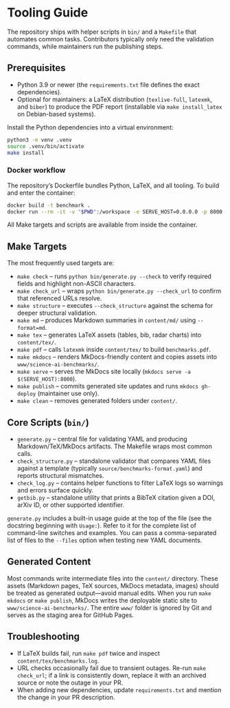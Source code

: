# Tooling Guide

The repository ships with helper scripts in `bin/` and a `Makefile` that automates common tasks. Contributors typically only need the validation commands, while maintainers run the publishing steps.

## Prerequisites

- Python 3.9 or newer (the `requirements.txt` file defines the exact dependencies).
- Optional for maintainers: a LaTeX distribution (`texlive-full`, `latexmk`, and `biber`) to produce the PDF report (installable via `make install_latex` on Debian-based systems).

Install the Python dependencies into a virtual environment:

```bash
python3 -m venv .venv
source .venv/bin/activate
make install
```

### Docker workflow

The repository’s Dockerfile bundles Python, LaTeX, and all tooling. To build and enter the container:

```bash
docker build -t benchmark .
docker run --rm -it -v "$PWD":/workspace -e SERVE_HOST=0.0.0.0 -p 8000:8000 benchmark
```

All Make targets and scripts are available from inside the container.

## Make Targets

The most frequently used targets are:

- `make check` – runs `python bin/generate.py --check` to verify required fields and highlight non-ASCII characters.
- `make check_url` – wraps `python bin/generate.py --check_url` to confirm that referenced URLs resolve.
- `make structure` – executes `--check_structure` against the schema for deeper structural validation.
- `make md` – produces Markdown summaries in `content/md/` using `--format=md`.
- `make tex` – generates LaTeX assets (tables, bib, radar charts) into `content/tex/`.
- `make pdf` – calls `latexmk` inside `content/tex/` to build `benchmarks.pdf`.
- `make mkdocs` – renders MkDocs-friendly content and copies assets into `www/science-ai-benchmarks/`.
- `make serve` – serves the MkDocs site locally (`mkdocs serve -a $(SERVE_HOST):8000`).
- `make publish` – commits generated site updates and runs `mkdocs gh-deploy` (maintainer use only).
- `make clean` – removes generated folders under `content/`.


## Core Scripts (`bin/`)

- `generate.py` – central file for validating YAML and producing Markdown/TeX/MkDocs artifacts. The Makefile wraps most common calls.
- `check_structure.py` – standalone validator that compares YAML files against a template (typically `source/benchmarks-format.yaml`) and reports structural mismatches.
- `check_log.py` – contains helper functions to filter LaTeX logs so warnings and errors surface quickly.
- `getbib.py` – standalone utility that prints a BibTeX citation given a DOI, arXiv ID, or other supported identifier.

`generate.py` includes a built-in usage guide at the top of the file (see the docstring beginning with `Usage:`). Refer to it for the complete list of command-line switches and examples. You can pass a comma-separated list of files to the `--files` option when testing new YAML documents.

## Generated Content

Most commands write intermediate files into the `content/` directory. These assets (Markdown pages, TeX sources, MkDocs metadata, images) should be treated as generated output—avoid manual edits. When you run `make mkdocs` or `make publish`, MkDocs writes the deployable static site to `www/science-ai-benchmarks/`. The entire `www/` folder is ignored by Git and serves as the staging area for GitHub Pages.

## Troubleshooting

- If LaTeX builds fail, run `make pdf` twice and inspect `content/tex/benchmarks.log`.
- URL checks occasionally fail due to transient outages. Re-run `make check_url`; if a link is consistently down, replace it with an archived source or note the outage in your PR.
- When adding new dependencies, update `requirements.txt` and mention the change in your PR description.
